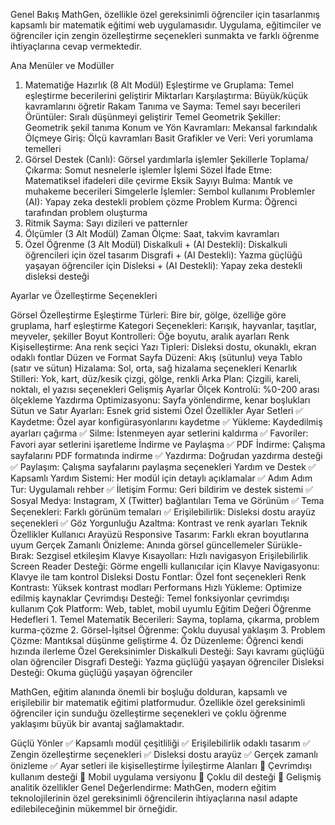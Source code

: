Genel Bakış
MathGen, özellikle özel gereksinimli öğrenciler için tasarlanmış kapsamlı bir matematik eğitimi web uygulamasıdır. Uygulama, eğitimciler ve öğrenciler için zengin özelleştirme seçenekleri sunmakta ve farklı öğrenme ihtiyaçlarına cevap vermektedir.

Ana Menüler ve Modüller
1. Matematiğe Hazırlık (8 Alt Modül)
Eşleştirme ve Gruplama: Temel eşleştirme becerilerini geliştirir
Miktarları Karşılaştırma: Büyük/küçük kavramlarını öğretir
Rakam Tanıma ve Sayma: Temel sayı becerileri
Örüntüler: Sıralı düşünmeyi geliştirir
Temel Geometrik Şekiller: Geometrik şekil tanıma
Konum ve Yön Kavramları: Mekansal farkındalık
Ölçmeye Giriş: Ölçü kavramları
Basit Grafikler ve Veri: Veri yorumlama temelleri
2. Görsel Destek (Canlı): Görsel yardımlarla işlemler
Şekillerle Toplama/Çıkarma: Somut nesnelerle işlemler
İşlemi Sözel İfade Etme: Matematiksel ifadeleri dile çevirme
Eksik Sayıyı Bulma: Mantık ve muhakeme becerileri
Simgelerle İşlemler: Sembol kullanımı
Problemler (AI): Yapay zeka destekli problem çözme
Problem Kurma: Öğrenci tarafından problem oluşturma
3. Ritmik Sayma: Sayı dizileri ve patternler
4. Ölçümler (3 Alt Modül)
Zaman Ölçme: Saat, takvim kavramları
5. Özel Öğrenme (3 Alt Modül)
Diskalkuli + (AI Destekli): Diskalkuli öğrencileri için özel tasarım
Disgrafi + (AI Destekli): Yazma güçlüğü yaşayan öğrenciler için
Disleksi + (AI Destekli): Yapay zeka destekli disleksi desteği

Ayarlar ve Özelleştirme Seçenekleri

Görsel Özelleştirme
Eşleştirme Türleri: Bire bir, gölge, özelliğe göre gruplama, harf eşleştirme
Kategori Seçenekleri: Karışık, hayvanlar, taşıtlar, meyveler, şekiller
Boyut Kontrolleri: Öğe boyutu, aralık ayarları
Renk Kişiselleştirme: Ana renk seçici
Yazı Tipleri: Disleksi dostu, okunaklı, ekran odaklı fontlar
Düzen ve Format
Sayfa Düzeni: Akış (sütunlu) veya Tablo (satır ve sütun)
Hizalama: Sol, orta, sağ hizalama seçenekleri
Kenarlık Stilleri: Yok, kart, düz/kesik çizgi, gölge, renkli
Arka Plan: Çizgili, kareli, noktalı, el yazısı seçenekleri
Gelişmiş Ayarlar
Ölçek Kontrolü: %0-200 arası ölçekleme
Yazdırma Optimizasyonu: Sayfa yönlendirme, kenar boşlukları
Sütun ve Satır Ayarları: Esnek grid sistemi
Özel Özellikler
Ayar Setleri
✅ Kaydetme: Özel ayar konfigürasyonlarını kaydetme
✅ Yükleme: Kaydedilmiş ayarları çağırma
✅ Silme: İstenmeyen ayar setlerini kaldırma
✅ Favoriler: Favori ayar setlerini işaretleme
İndirme ve Paylaşma
✅ PDF İndirme: Çalışma sayfalarını PDF formatında indirme
✅ Yazdırma: Doğrudan yazdırma desteği
✅ Paylaşım: Çalışma sayfalarını paylaşma seçenekleri
Yardım ve Destek
✅ Kapsamlı Yardım Sistemi: Her modül için detaylı açıklamalar
✅ Adım Adım Tur: Uygulamalı rehber
✅ İletişim Formu: Geri bildirim ve destek sistemi
✅ Sosyal Medya: Instagram, X (Twitter) bağlantıları
Tema ve Görünüm
✅ Tema Seçenekleri: Farklı görünüm temaları
✅ Erişilebilirlik: Disleksi dostu arayüz seçenekleri
✅ Göz Yorgunluğu Azaltma: Kontrast ve renk ayarları
Teknik Özellikler
Kullanıcı Arayüzü
Responsive Tasarım: Farklı ekran boyutlarına uyum
Gerçek Zamanlı Önizleme: Anında görsel güncellemeler
Sürükle-Bırak: Sezgisel etkileşim
Klavye Kısayolları: Hızlı navigasyon
Erişilebilirlik
Screen Reader Desteği: Görme engelli kullanıcılar için
Klavye Navigasyonu: Klavye ile tam kontrol
Disleksi Dostu Fontlar: Özel font seçenekleri
Renk Kontrastı: Yüksek kontrast modları
Performans
Hızlı Yükleme: Optimize edilmiş kaynaklar
Çevrimdışı Desteği: Temel fonksiyonlar çevrimdışı kullanım
Çok Platform: Web, tablet, mobil uyumlu
Eğitim Değeri
Öğrenme Hedefleri
1.
Temel Matematik Becerileri: Sayma, toplama, çıkarma, problem kurma-çözme
2.
Görsel-İşitsel Öğrenme: Çoklu duyusal yaklaşım
3.
Problem Çözme: Mantıksal düşünme geliştirme
4.
Öz Düzenleme: Öğrenci kendi hızında ilerleme
Özel Gereksinimler
Diskalkuli Desteği: Sayı kavramı güçlüğü olan öğrenciler
Disgrafi Desteği: Yazma güçlüğü yaşayan öğrenciler
Disleksi Desteği: Okuma güçlüğü yaşayan öğrenciler



MathGen, eğitim alanında önemli bir boşluğu dolduran, kapsamlı ve erişilebilir bir matematik eğitimi platformudur. Özellikle özel gereksinimli öğrenciler için sunduğu özelleştirme seçenekleri ve çoklu öğrenme yaklaşımı büyük bir avantaj sağlamaktadır.

Güçlü Yönler
✅ Kapsamlı modül çeşitliliği
✅ Erişilebilirlik odaklı tasarım
✅ Zengin özelleştirme seçenekleri
✅ Disleksi dostu arayüz
✅ Gerçek zamanlı önizleme
✅ Ayar setleri ile kişiselleştirme
İyileştirme Alanları
📝 Çevrimdışı kullanım desteği
📝 Mobil uygulama versiyonu
📝 Çoklu dil desteği
📝 Gelişmiş analitik özellikler
Genel Değerlendirme: MathGen, modern eğitim teknolojilerinin özel gereksinimli öğrencilerin ihtiyaçlarına nasıl adapte edilebileceğinin mükemmel bir örneğidir.